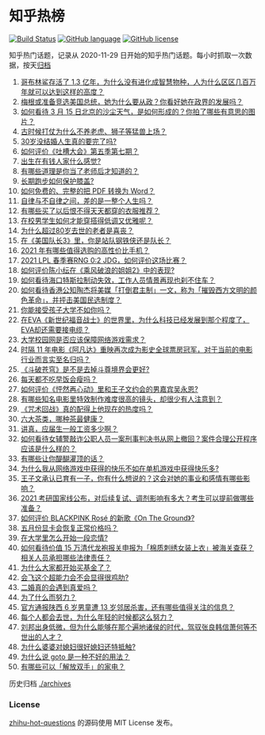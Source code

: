 # 知乎热榜
[![Build Status](https://github.com/ToWeLong/zhihu-hot-questions/workflows/CI/badge.svg)](https://github.com/ToWeLong/zhihu-hot-questions/actions)
[![GitHub language](https://img.shields.io/badge/language-golang-orange.svg)](https://golang.org/)
[![GitHub license](https://img.shields.io/github/license/ToWeLong/zhihu-hot-questions)](https://github.com/ToWeLong/zhihu-hot-questions/blob/main/LICENSE)

知乎热门话题，记录从 2020-11-29 日开始的知乎热门话题。每小时抓取一次数据，按天[归档](./archives)

<!-- BEGIN -->

1. [哥布林鲨存活了 1.3 亿年，为什么没有进化成智慧物种，人为什么区区几百万年就可以达到这样的高度？](https://www.zhihu.com/question/449109358)
1. [梅根或准备竞选美国总统，她为什么要从政？你看好她在政界的发展吗？](https://www.zhihu.com/question/449321771)
1. [如何看待 3 月 15 日北京的沙尘天气，是如何形成的？你拍了哪些有意思的图片？](https://www.zhihu.com/question/449397011)
1. [古时候打仗为什么不养老虎、狮子等猛兽上场？](https://www.zhihu.com/question/448503752)
1. [30岁没结婚人生真的要完了吗?](https://www.zhihu.com/question/447640533)
1. [如何评价《吐槽大会》第五季第七期？](https://www.zhihu.com/question/448350068)
1. [出生在有钱人家什么感觉?](https://www.zhihu.com/question/384673502)
1. [有哪些道理是你当了老师后才知道的？](https://www.zhihu.com/question/366090311)
1. [长期跑步如何保护膝盖?](https://www.zhihu.com/question/385600001)
1. [如何免费的、完整的把 PDF 转换为 Word？](https://www.zhihu.com/question/20841069)
1. [自律与不自律之间，差的是一整个人生吗？](https://www.zhihu.com/question/441394802)
1. [有哪些买了以后恨不得天天都穿的衣服推荐？](https://www.zhihu.com/question/348405428)
1. [在校男学生如何才能穿搭得低调又优雅呢？](https://www.zhihu.com/question/36359987)
1. [为什么超过80岁去世的老者是喜丧？](https://www.zhihu.com/question/358660586)
1. [在《美国队长3》里，你是站队钢铁侠还是队长？](https://www.zhihu.com/question/448883801)
1. [2021 年有哪些值得选购的高性价比手机？](https://www.zhihu.com/question/445602881)
1. [2021 LPL 春季赛RNG 0:2 JDG，如何评价这场比赛？](https://www.zhihu.com/question/449316522)
1. [如何评价陈小纭在《乘风破浪的姐姐2》中的表现?](https://www.zhihu.com/question/440631683)
1. [如何看待海口特斯拉制动失效，工作人员情景再现也刹不住车？](https://www.zhihu.com/question/449227121)
1. [如何看待香港公知陶杰将美媒「打倒君主制」一文，称为「摧毁西方文明的颜色革命」，并抨击美国民选制度？](https://www.zhihu.com/question/449337878)
1. [你能接受孩子大学不如你吗？](https://www.zhihu.com/question/444520765)
1. [在EVA《新世纪福音战士》的世界里，为什么科技已经发展到那个程度了，EVA却还需要接电缆？](https://www.zhihu.com/question/424928782)
1. [大学校园网是否应该保障网络游戏需求？](https://www.zhihu.com/question/448635700)
1. [时隔 11 年电影《阿凡达》重映再次成为影史全球票房冠军，对于当前的电影行业而言实至名归吗？](https://www.zhihu.com/question/448750459)
1. [《斗破苍穹》是不是去掉斗尊境界会更好?](https://www.zhihu.com/question/448921615)
1. [每天都不吃早饭会瘦吗？](https://www.zhihu.com/question/446503998)
1. [如何评价《怦然再心动》里和王子文约会的男嘉宾吴永恩?](https://www.zhihu.com/question/448054194)
1. [有哪些知名电影里特效制作难度很高的镜头，却很少有人注意到？](https://www.zhihu.com/question/448466173)
1. [《咒术回战》真的配得上他现在的热度吗？](https://www.zhihu.com/question/444766202)
1. [六大茶类，哪种茶最健康？](https://www.zhihu.com/question/57244114)
1. [讲真，应届生一般工资多少啊？](https://www.zhihu.com/question/58570383)
1. [如何看待女辅警敲诈公职人员一案刑事判决书从网上撤回？案件合理公开程序应该是什么样的？](https://www.zhihu.com/question/449028350)
1. [有哪些让你醍醐灌顶的话？](https://www.zhihu.com/question/37777781)
1. [为什么我从网络游戏中获得的快乐不如在单机游戏中获得快乐多?](https://www.zhihu.com/question/448970693)
1. [王子文承认已育有一子，你有什么想说的？这会对她的事业和感情有哪些影响？](https://www.zhihu.com/question/449204610)
1. [2021 考研国家线公布，对后续复试、调剂影响有多大？考生可以提前做哪些准备？](https://www.zhihu.com/question/448957705)
1. [如何评价 BLACKPINK Rosé 的新歌《On The Ground》?](https://www.zhihu.com/question/448934364)
1. [五月份显卡会恢复正常价格吗？](https://www.zhihu.com/question/445365770)
1. [在大学里怎么开始一段恋情?](https://www.zhihu.com/question/444508187)
1. [如何看待价值 15 万清代龙袍报关申报为「棉质刺绣女装上衣」被海关查获？相关人员承担哪些法律责任？](https://www.zhihu.com/question/448701359)
1. [为什么大家都开始买基金了？](https://www.zhihu.com/question/440302773)
1. [会飞这个超能力会不会显得很鸡肋?](https://www.zhihu.com/question/407617594)
1. [二婚真的会遇到真爱吗？](https://www.zhihu.com/question/427960636)
1. [为了什么而努力？](https://www.zhihu.com/question/448395594)
1. [官方通报陕西 6 岁男童遭 13 岁邻居杀害，还有哪些值得关注的信息？](https://www.zhihu.com/question/449400739)
1. [每个人都会去世，为什么年轻的时候都这么努力？](https://www.zhihu.com/question/447050330)
1. [刘邦出身低微，但为什么能够在那个遍地诸侯的时代，驾驭张良韩信萧何等不世出的人才？](https://www.zhihu.com/question/326411244)
1. [为什么婆婆对媳妇很好媳妇还特抵触?](https://www.zhihu.com/question/446933492)
1. [为什么说 goto 是一种不好的用法？](https://www.zhihu.com/question/20259336)
1. [有哪些可以「解放双手」的家电？](https://www.zhihu.com/question/438924211)

<!-- END -->

历史归档 [./archives](./archives)


### License
[zhihu-hot-questions](https://github.com/towelong/zhihu-hot-questions) 的源码使用 MIT License 发布。